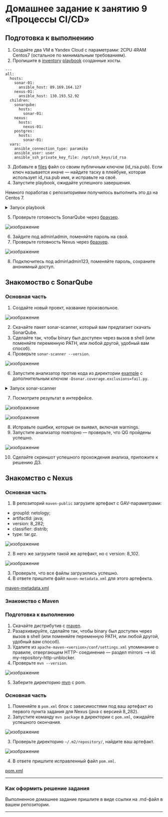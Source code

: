 # Домашнее задание к занятию 9 «Процессы CI/CD»

## Подготовка к выполнению

1. Создайте два VM в Yandex Cloud с параметрами: 2CPU 4RAM Centos7 (остальное по минимальным требованиям).
2. Пропишите в [inventory](./infrastructure/inventory/cicd/hosts.yml) [playbook](./infrastructure/site.yml) созданные хосты.

```
---
all:
  hosts:
    sonar-01:
      ansible_host: 89.169.164.127
    nexus-01:
      ansible_host: 130.193.52.92
  children:
    sonarqube:
      hosts:
        sonar-01:
    nexus:
      hosts:
        nexus-01:
    postgres:
      hosts:
        sonar-01:
  vars:
    ansible_connection_type: paramiko
    ansible_user: user
    ansible_ssh_private_key_file: /opt/ssh_keys/id_rsa
```

3. Добавьте в [files](./infrastructure/files/) файл со своим публичным ключом (id_rsa.pub). Если ключ называется иначе — найдите таску в плейбуке, которая использует id_rsa.pub имя, и исправьте на своё.
4. Запустите playbook, ожидайте успешного завершения.

Немного поработав с репозиториями получилось выполнить это дз на Centos 7.

<details>
<summary>Запуск playbook</summary>
   
```
(venv_ci) root@ansible-ubuntu:/opt/hw_ci_3# ansible-playbook -i infrastructure/inventory/cicd/hosts.yml infrastructure/site.yml
[DEPRECATION WARNING]: Ansible will require Python 3.8 or newer on the controller starting with Ansible 2.12. Current version: 3.6.15 (default, Sep 13 2024, 08:34:12) [GCC 13.2.0].
This feature will be removed from ansible-core in version 2.12. Deprecation warnings can be disabled by setting deprecation_warnings=False in ansible.cfg.
/opt/venv_ci/lib/python3.6/site-packages/ansible/parsing/vault/__init__.py:44: CryptographyDeprecationWarning: Python 3.6 is no longer supported by the Python core team. Therefore, support for it is deprecated in cryptography. The next release of cryptography will remove support for Python 3.6.
  from cryptography.exceptions import InvalidSignature

PLAY [Get OpenJDK installed] ************************************************************************************************************************************************************

TASK [Gathering Facts] ******************************************************************************************************************************************************************
ok: [sonar-01]

TASK [install unzip] ********************************************************************************************************************************************************************
ok: [sonar-01]

TASK [Upload .tar.gz file conaining binaries from remote storage] ***********************************************************************************************************************
ok: [sonar-01]

TASK [Ensure installation dir exists] ***************************************************************************************************************************************************
ok: [sonar-01]

TASK [Extract java in the installation directory] ***************************************************************************************************************************************
skipping: [sonar-01]

TASK [Export environment variables] *****************************************************************************************************************************************************
ok: [sonar-01]

PLAY [Get PostgreSQL installed] *********************************************************************************************************************************************************

TASK [Gathering Facts] ******************************************************************************************************************************************************************
ok: [sonar-01]

TASK [Install PostgreSQL repos] *********************************************************************************************************************************************************
ok: [sonar-01]

TASK [Install PostgreSQL] ***************************************************************************************************************************************************************
ok: [sonar-01]

TASK [Init template1 DB] ****************************************************************************************************************************************************************
changed: [sonar-01]

TASK [Start pgsql service] **************************************************************************************************************************************************************
ok: [sonar-01]

TASK [Create user in system] ************************************************************************************************************************************************************
ok: [sonar-01]

TASK [Create user for Sonar in PostgreSQL] **********************************************************************************************************************************************
changed: [sonar-01]

TASK [Change password for Sonar user in PostgreSQL] *************************************************************************************************************************************
changed: [sonar-01]

TASK [Create Sonar DB] ******************************************************************************************************************************************************************
changed: [sonar-01]

TASK [Copy pg_hba.conf] *****************************************************************************************************************************************************************
ok: [sonar-01]

PLAY [Prepare Sonar host] ***************************************************************************************************************************************************************

TASK [Gathering Facts] ******************************************************************************************************************************************************************
ok: [sonar-01]

TASK [Create group in system] ***********************************************************************************************************************************************************
ok: [sonar-01]

TASK [Create user in system] ************************************************************************************************************************************************************
ok: [sonar-01]

TASK [Set up ssh key to access for managed node] ****************************************************************************************************************************************
changed: [sonar-01]

TASK [Allow group to have passwordless sudo] ********************************************************************************************************************************************
ok: [sonar-01]

TASK [Increase Virtual Memory] **********************************************************************************************************************************************************
ok: [sonar-01]

TASK [Reboot VM] ************************************************************************************************************************************************************************
changed: [sonar-01]

PLAY [Get Sonarqube installed] **********************************************************************************************************************************************************

TASK [Gathering Facts] ******************************************************************************************************************************************************************
ok: [sonar-01]

TASK [Get distrib ZIP] ******************************************************************************************************************************************************************
changed: [sonar-01]

TASK [Unzip Sonar] **********************************************************************************************************************************************************************
changed: [sonar-01]

TASK [Move Sonar into place.] ***********************************************************************************************************************************************************
changed: [sonar-01]

TASK [Configure SonarQube JDBC settings for PostgreSQL.] ********************************************************************************************************************************
changed: [sonar-01] => (item={'regexp': '^sonar.jdbc.username', 'line': 'sonar.jdbc.username=sonar'})
changed: [sonar-01] => (item={'regexp': '^sonar.jdbc.password', 'line': 'sonar.jdbc.password=sonar'})
changed: [sonar-01] => (item={'regexp': '^sonar.jdbc.url', 'line': 'sonar.jdbc.url=jdbc:postgresql://localhost:5432/sonar?useUnicode=true&characterEncoding=utf8&rewriteBatchedStatements=true&useConfigs=maxPerformance'})
changed: [sonar-01] => (item={'regexp': '^sonar.web.context', 'line': 'sonar.web.context='})

TASK [Generate wrapper.conf] ************************************************************************************************************************************************************
changed: [sonar-01]

TASK [Symlink sonar bin.] ***************************************************************************************************************************************************************
changed: [sonar-01]

TASK [Copy SonarQube systemd unit file into place (for systemd systems).] ***************************************************************************************************************
changed: [sonar-01]

TASK [Ensure Sonar is running and set to start on boot.] ********************************************************************************************************************************
changed: [sonar-01]

TASK [Allow Sonar time to build on first start.] ****************************************************************************************************************************************
Pausing for 180 seconds
(ctrl+C then 'C' = continue early, ctrl+C then 'A' = abort)
ok: [sonar-01]

TASK [Make sure Sonar is responding on the configured port.] ****************************************************************************************************************************
ok: [sonar-01]

PLAY [Get Nexus installed] **************************************************************************************************************************************************************

TASK [Gathering Facts] ******************************************************************************************************************************************************************
ok: [nexus-01]

TASK [Create Nexus group] ***************************************************************************************************************************************************************
changed: [nexus-01]

TASK [Create Nexus user] ****************************************************************************************************************************************************************
changed: [nexus-01]

TASK [Install JDK] **********************************************************************************************************************************************************************
changed: [nexus-01]

TASK [Create Nexus directories] *********************************************************************************************************************************************************
changed: [nexus-01] => (item=/home/nexus/log)
changed: [nexus-01] => (item=/home/nexus/sonatype-work/nexus3)
changed: [nexus-01] => (item=/home/nexus/sonatype-work/nexus3/etc)
changed: [nexus-01] => (item=/home/nexus/pkg)
changed: [nexus-01] => (item=/home/nexus/tmp)

TASK [Download Nexus] *******************************************************************************************************************************************************************
[WARNING]: Module remote_tmp /home/nexus/.ansible/tmp did not exist and was created with a mode of 0700, this may cause issues when running as another user. To avoid this, create the
remote_tmp dir with the correct permissions manually
changed: [nexus-01]

TASK [Unpack Nexus] *********************************************************************************************************************************************************************
changed: [nexus-01]

TASK [Link to Nexus Directory] **********************************************************************************************************************************************************
changed: [nexus-01]

TASK [Add NEXUS_HOME for Nexus user] ****************************************************************************************************************************************************
changed: [nexus-01]

TASK [Add run_as_user to Nexus.rc] ******************************************************************************************************************************************************
changed: [nexus-01]

TASK [Raise nofile limit for Nexus user] ************************************************************************************************************************************************
changed: [nexus-01]

TASK [Create Nexus service for SystemD] *************************************************************************************************************************************************
changed: [nexus-01]

TASK [Ensure Nexus service is enabled for SystemD] **************************************************************************************************************************************
changed: [nexus-01]

TASK [Create Nexus vmoptions] ***********************************************************************************************************************************************************
changed: [nexus-01]

TASK [Create Nexus properties] **********************************************************************************************************************************************************
changed: [nexus-01]

TASK [Lower Nexus disk space threshold] *************************************************************************************************************************************************
skipping: [nexus-01]

TASK [Start Nexus service if enabled] ***************************************************************************************************************************************************
changed: [nexus-01]

TASK [Ensure Nexus service is restarted] ************************************************************************************************************************************************
skipping: [nexus-01]

TASK [Wait for Nexus port if started] ***************************************************************************************************************************************************
ok: [nexus-01]

PLAY RECAP ******************************************************************************************************************************************************************************
nexus-01                   : ok=17   changed=15   unreachable=0    failed=0    skipped=2    rescued=0    ignored=0
sonar-01                   : ok=33   changed=14   unreachable=0    failed=0    skipped=1    rescued=0    ignored=0

/opt/venv_ci/bin/ansible-playbook:135: ResourceWarning: unclosed file <_io.BufferedRandom name=5>
  exit_code = cli.run()
```
</details>

5. Проверьте готовность SonarQube через [браузер](http://localhost:9000).

![изображение](https://github.com/stepynin-georgy/hw_ci_2/blob/main/img/Screenshot_21.png)

6. Зайдите под admin\admin, поменяйте пароль на свой.
7. Проверьте готовность Nexus через [бразуер](http://localhost:8081).

![изображение](https://github.com/stepynin-georgy/hw_ci_2/blob/main/img/Screenshot_22.png)

8. Подключитесь под admin\admin123, поменяйте пароль, сохраните анонимный доступ.

## Знакомоство с SonarQube

### Основная часть

1. Создайте новый проект, название произвольное.

![изображение](https://github.com/stepynin-georgy/hw_ci_2/blob/main/img/Screenshot_23.png)

2. Скачайте пакет sonar-scanner, который вам предлагает скачать SonarQube.
4. Сделайте так, чтобы binary был доступен через вызов в shell (или поменяйте переменную PATH, или любой другой, удобный вам способ).
5. Проверьте `sonar-scanner --version`.

![изображение](https://github.com/stepynin-georgy/hw_ci_2/blob/main/img/Screenshot_24.png)

6. Запустите анализатор против кода из директории [example](./example) с дополнительным ключом `-Dsonar.coverage.exclusions=fail.py`.

<details>
<summary>Запуск sonar-scanner</summary>

```
(venv_ci) root@ansible-ubuntu:/opt/hw_ci_3# sonar-scanner -Dsonar.projectKey=hw_ci -Dsonar.login=################################ -Dsonar.host.url=http://89.169.164.127:9000 -Dsonar.coverage.exclusions=fail.py
13:23:22.978 INFO  Scanner configuration file: /opt/hw_ci_3/sonar-scanner-6.1.0.4477-linux-x64/conf/sonar-scanner.properties
13:23:22.981 INFO  Project root configuration file: NONE
13:23:22.999 INFO  SonarScanner CLI 6.1.0.4477
13:23:23.002 INFO  Java 17.0.11 Eclipse Adoptium (64-bit)
13:23:23.003 INFO  Linux 6.8.0-44-generic amd64
13:23:23.028 INFO  User cache: /root/.sonar/cache
13:23:24.382 INFO  Communicating with SonarQube Server 9.1.0.47736
13:23:24.927 INFO  Load global settings
13:23:25.019 INFO  Load global settings (done) | time=92ms
13:23:25.022 INFO  Server id: 9CFC3560-AZH_xxuuWTpPVl-GN5BT
13:23:25.041 INFO  User cache: /root/.sonar/cache
13:23:25.044 INFO  Load/download plugins
13:23:25.044 INFO  Load plugins index
13:23:25.198 INFO  Load plugins index (done) | time=154ms
13:23:26.812 INFO  Load/download plugins (done) | time=1768ms
13:23:28.395 INFO  Process project properties
13:23:28.395 INFO  Process project properties (done) | time=1ms
13:23:28.396 INFO  Execute project builders
13:23:28.397 INFO  Execute project builders (done) | time=1ms
13:23:28.400 INFO  Project key: hw_ci
13:23:28.400 INFO  Base dir: /opt/hw_ci_3
13:23:28.400 INFO  Working dir: /opt/hw_ci_3/.scannerwork
13:23:29.021 INFO  Load project settings for component key: 'hw_ci'
13:23:29.067 INFO  Load project settings for component key: 'hw_ci' (done) | time=46ms
13:23:29.127 INFO  Load quality profiles
13:23:29.234 INFO  Load quality profiles (done) | time=106ms
13:23:29.241 INFO  Load active rules
13:23:31.907 INFO  Load active rules (done) | time=2666ms
13:23:31.961 WARN  SCM provider autodetection failed. Please use "sonar.scm.provider" to define SCM of your project, or disable the SCM Sensor in the project settings.
13:23:32.067 INFO  Indexing files...
13:23:32.068 INFO  Project configuration:
13:23:32.068 INFO    Excluded sources for coverage: fail.py
13:23:32.472 INFO  271 files indexed
13:23:32.473 INFO  Quality profile for py: Sonar way
13:23:32.473 INFO  Quality profile for xml: Sonar way
13:23:32.473 INFO  ------------- Run sensors on module hw_ci
13:23:32.701 INFO  Load metrics repository
13:23:32.797 INFO  Load metrics repository (done) | time=97ms
13:23:34.733 INFO  Sensor Python Sensor [python]
13:23:34.740 WARN  Your code is analyzed as compatible with python 2 and 3 by default. This will prevent the detection of issues specific to python 2 or python 3. You can get a more precise analysis by setting a python version in your configuration via the parameter "sonar.python.version"
13:23:34.751 INFO  Starting global symbols computation
13:23:34.758 INFO  1 source file to be analyzed
13:23:34.772 INFO  Load project repositories
13:23:34.791 INFO  Load project repositories (done) | time=19ms
13:23:35.211 INFO  1/1 source file has been analyzed
13:23:35.212 INFO  Starting rules execution
13:23:35.214 INFO  1 source file to be analyzed
13:23:37.801 INFO  1/1 source file has been analyzed
13:23:37.801 INFO  Sensor Python Sensor [python] (done) | time=3068ms
13:23:37.802 INFO  Sensor Cobertura Sensor for Python coverage [python]
13:23:37.816 INFO  Sensor Cobertura Sensor for Python coverage [python] (done) | time=14ms
13:23:37.818 INFO  Sensor PythonXUnitSensor [python]
13:23:37.824 INFO  Sensor PythonXUnitSensor [python] (done) | time=6ms
13:23:37.824 INFO  Sensor CSS Rules [cssfamily]
13:23:37.826 INFO  No CSS, PHP, HTML or VueJS files are found in the project. CSS analysis is skipped.
13:23:37.826 INFO  Sensor CSS Rules [cssfamily] (done) | time=2ms
13:23:37.826 INFO  Sensor JaCoCo XML Report Importer [jacoco]
13:23:37.832 INFO  'sonar.coverage.jacoco.xmlReportPaths' is not defined. Using default locations: target/site/jacoco/jacoco.xml,target/site/jacoco-it/jacoco.xml,build/reports/jacoco/test/jacocoTestReport.xml
13:23:37.835 INFO  No report imported, no coverage information will be imported by JaCoCo XML Report Importer
13:23:37.835 INFO  Sensor JaCoCo XML Report Importer [jacoco] (done) | time=9ms
13:23:37.836 INFO  Sensor C# Project Type Information [csharp]
13:23:37.838 INFO  Sensor C# Project Type Information [csharp] (done) | time=2ms
13:23:37.839 INFO  Sensor C# Analysis Log [csharp]
13:23:38.382 INFO  Sensor C# Analysis Log [csharp] (done) | time=543ms
13:23:38.382 INFO  Sensor C# Properties [csharp]
13:23:38.382 INFO  Sensor C# Properties [csharp] (done) | time=0ms
13:23:38.382 INFO  Sensor JavaXmlSensor [java]
13:23:38.393 INFO  1 source file to be analyzed
13:23:39.054 INFO  1/1 source file has been analyzed
13:23:39.055 INFO  Sensor JavaXmlSensor [java] (done) | time=673ms
13:23:39.055 INFO  Sensor HTML [web]
13:23:39.059 INFO  Sensor HTML [web] (done) | time=3ms
13:23:39.059 INFO  Sensor XML Sensor [xml]
13:23:39.063 INFO  1 source file to be analyzed
13:23:39.203 INFO  1/1 source file has been analyzed
13:23:39.204 INFO  Sensor XML Sensor [xml] (done) | time=144ms
13:23:39.204 INFO  Sensor VB.NET Project Type Information [vbnet]
13:23:39.205 INFO  Sensor VB.NET Project Type Information [vbnet] (done) | time=1ms
13:23:39.205 INFO  Sensor VB.NET Analysis Log [vbnet]
13:23:39.218 INFO  Sensor VB.NET Analysis Log [vbnet] (done) | time=13ms
13:23:39.218 INFO  Sensor VB.NET Properties [vbnet]
13:23:39.219 INFO  Sensor VB.NET Properties [vbnet] (done) | time=0ms
13:23:39.221 INFO  ------------- Run sensors on project
13:23:39.236 INFO  Sensor Zero Coverage Sensor
13:23:39.265 INFO  Sensor Zero Coverage Sensor (done) | time=29ms
13:23:39.266 INFO  SCM Publisher No SCM system was detected. You can use the 'sonar.scm.provider' property to explicitly specify it.
13:23:39.275 INFO  CPD Executor Calculating CPD for 1 file
13:23:39.292 INFO  CPD Executor CPD calculation finished (done) | time=16ms
13:23:39.422 INFO  Analysis report generated in 83ms, dir size=104.7 kB
13:23:39.437 INFO  Analysis report compressed in 13ms, zip size=15.6 kB
13:23:39.489 INFO  Analysis report uploaded in 46ms
13:23:39.491 INFO  ANALYSIS SUCCESSFUL, you can browse http://89.169.164.127:9000/dashboard?id=hw_ci
13:23:39.497 INFO  Note that you will be able to access the updated dashboard once the server has processed the submitted analysis report
13:23:39.497 INFO  More about the report processing at http://89.169.164.127:9000/api/ce/task?id=AZIAJylKWTpPVl-GN-Ga
13:23:39.509 INFO  Analysis total time: 12.170 s
13:23:39.514 INFO  EXECUTION SUCCESS
13:23:39.515 INFO  Total time: 16.540s
```

</details>

7. Посмотрите результат в интерфейсе.

![изображение](https://github.com/stepynin-georgy/hw_ci_2/blob/main/img/Screenshot_25.png)

![изображение](https://github.com/stepynin-georgy/hw_ci_2/blob/main/img/Screenshot_27.png)

8. Исправьте ошибки, которые он выявил, включая warnings.
9. Запустите анализатор повторно — проверьте, что QG пройдены успешно.

![изображение](https://github.com/stepynin-georgy/hw_ci_2/blob/main/img/Screenshot_28.png)

10. Сделайте скриншот успешного прохождения анализа, приложите к решению ДЗ.

## Знакомство с Nexus

### Основная часть

1. В репозиторий `maven-public` загрузите артефакт с GAV-параметрами:

 *    groupId: netology;
 *    artifactId: java;
 *    version: 8_282;
 *    classifier: distrib;
 *    type: tar.gz.

![изображение](https://github.com/stepynin-georgy/hw_ci_2/blob/main/img/Screenshot_29.png)
   
2. В него же загрузите такой же артефакт, но с version: 8_102.

![изображение](https://github.com/stepynin-georgy/hw_ci_2/blob/main/img/Screenshot_30.png)

3. Проверьте, что все файлы загрузились успешно.
4. В ответе пришлите файл `maven-metadata.xml` для этого артефекта.

[maven-metadata.xml](https://github.com/stepynin-georgy/hw_ci_2/blob/main/maven-metadata.xml)

### Знакомство с Maven

### Подготовка к выполнению

1. Скачайте дистрибутив с [maven](https://maven.apache.org/download.cgi).
2. Разархивируйте, сделайте так, чтобы binary был доступен через вызов в shell (или поменяйте переменную PATH, или любой другой, удобный вам способ).
3. Удалите из `apache-maven-<version>/conf/settings.xml` упоминание о правиле, отвергающем HTTP- соединение — раздел mirrors —> id: my-repository-http-unblocker.
4. Проверьте `mvn --version`.

![изображение](https://github.com/stepynin-georgy/hw_ci_2/blob/main/img/Screenshot_31.png)

5. Заберите директорию [mvn](./mvn) с pom.

### Основная часть

1. Поменяйте в `pom.xml` блок с зависимостями под ваш артефакт из первого пункта задания для Nexus (java с версией 8_282).
2. Запустите команду `mvn package` в директории с `pom.xml`, ожидайте успешного окончания.

![изображение](https://github.com/stepynin-georgy/hw_ci_2/blob/main/img/Screenshot_32.png)

3. Проверьте директорию `~/.m2/repository/`, найдите ваш артефакт.

![изображение](https://github.com/stepynin-georgy/hw_ci_2/blob/main/img/Screenshot_33.png)

4. В ответе пришлите исправленный файл `pom.xml`.

[pom.xml](https://github.com/stepynin-georgy/hw_ci_2/blob/main/pom.xml)

---

### Как оформить решение задания

Выполненное домашнее задание пришлите в виде ссылки на .md-файл в вашем репозитории.

---
